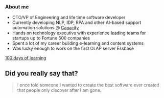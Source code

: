 ### About me

* CTO/VP of Engineering and life time software developer
* Currently developing NLP, IDP, RPA and other AI-based support automation solutions @ [Capacity](https://capacity.com/)
* Hands on technology executive with experience leading teams for startups up to Fortune 500 companies
* Spent a lot of my career building e-learning and content systems
* Was lucky enough to work on the first OLAP server Essbase 

[100 days of learning](https://github.com/bbenedict/bbenedict/blob/main/100days.md)

## Did you really say that?

> I once told someone I wanted to create the best software ever created that people only 
> discover after I am gone.
